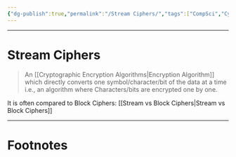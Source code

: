 ```yaml
---
{"dg-publish":true,"permalink":"/Stream Ciphers/","tags":["CompSci","CyberSec"]}
---
```



---
# Stream Ciphers
> An [[Cryptographic Encryption Algorithms\|Encryption Algorithm]] which directly converts one symbol/character/bit of the data at a time i.e., an algorithm where Characters/bits are encrypted one by one.

It is often compared to Block Ciphers:
[[Stream vs Block Ciphers\|Stream vs Block Ciphers]]

---
# Footnotes